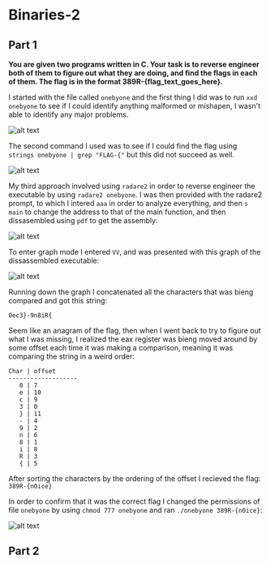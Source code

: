 # Binaries-2

## Part 1


__You are given two programs written in C. Your task is to reverse engineer both of them to figure out what they are doing, and find the flags in each of them. The flag is in the format 389R-{flag_text_goes_here}.__


I started with the file called ```onebyone``` and the first thing I did was to run ```xxd onebyone``` to see if I could identify anything malformed or mishapen, I wasn't able to identify any major problems. 

![alt text]()

The second command I used was to see if I could find the flag using ```strings onebyone | grep "FLAG-{"``` but this did not succeed as well.

![alt text]()

My third approach involved using ```radare2``` in order to reverse engineer the executable by using ```radare2 onebyone```. I was then provided with the radare2 prompt, to which I intered ```aaa``` in order to analyze everything, and then ```s main``` to change the address to that of the main function, and then dissasembled using ```pdf``` to get the assembly:

![alt text]()

To enter graph mode I entered ```VV```, and was presented with this graph of the dissassembled executable:

![alt text]()

Running down the graph I concatenated all the characters that was bieng compared and got this string:

```0ec3}-9n8iR{```

Seem like an anagram of the flag, then when I went back to try to figure out what I was missing, I realized the eax register was bieng moved around by some offset each time it was making a comparison, meaning it was comparing the string in a weird order:

```
Char | offset
-------------------
   0 | 7
   e | 10
   c | 9
   3 | 0
   } | 11
   - | 4
   9 | 2
   n | 6
   8 | 1
   i | 8
   R | 3
   { | 5
```

After sorting the characters by the ordering of the offset I recieved the flag: ```389R-{n0ice}```

In order to confirm that it was the correct flag I changed the permissions of file ```onebyone``` by using ```chmod 777 onebyone``` and ran ```./onebyone 389R-{n0ice}```:


![alt text]()




## Part 2
